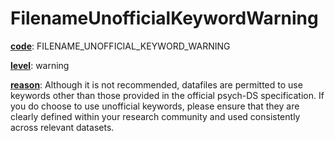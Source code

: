 # FilenameUnofficialKeywordWarning

[**code**](/en/latest/reference/schema/meta/defs/code): FILENAME_UNOFFICIAL_KEYWORD_WARNING

[**level**](/en/latest/reference/schema/meta/defs/level): warning

[**reason**](/en/latest/reference/schema/meta/defs/reason): Although it is not recommended, datafiles are permitted to use keywords other than those provided in the official psych-DS specification. If you do choose to use unofficial keywords, please ensure that they are clearly defined within your research community and used consistently across relevant datasets.